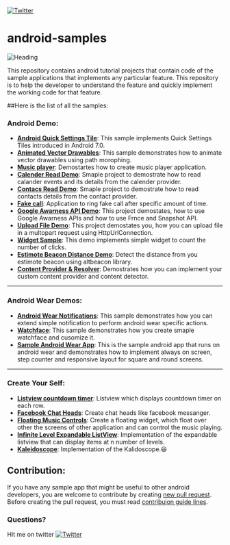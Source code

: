 [![Twitter](https://img.shields.io/badge/Twitter-@kevalpatel2106-blue.svg?style=flat)](https://twitter.com/kevalpatel2106)

# android-samples

![Heading](https://github.com/kevalpatel2106/android-samples/blob/master/WearableApp/asstes/heading.png)

This repository contains android tutorial projects that contain code of the sample applications that implements any particular feature. This repository is to help the developer to understand the feature and quickly implement the working code for that feature.

##Here is the list of all the samples:

### Android Demo:
- [**Android Quick Settings Tile**](https://github.com/kevalpatel2106/android-samples/tree/master/Android-N-Quick-Settings): This sample implements Quick Settings Tiles introduced in Android 7.0.
- [**Animated Vector Drawables**](https://github.com/kevalpatel2106/android-samples/tree/master/Animated%20Vector%20Drawables): This sample demonstrates how to animate vector drawables using path morophing.
- [**Music player**](https://github.com/kevalpatel2106/android-samples/tree/master/MusicPlayer): Demostartes how to create music player application.
- [**Calender Read Demo**](https://github.com/kevalpatel2106/android-samples/tree/master/Calender%20Read%20Demo): Smaple project to demostrate how to read calander events and its details from the calender provider.
- [**Contacs Read Demo**](https://github.com/kevalpatel2106/android-samples/tree/master/Contacts%20Read): Smaple project to demostrate how to read contacts details from the contact provider.
- [**Fake call**](https://github.com/kevalpatel2106/android-samples/tree/master/FakeCall): Application to ring fake call after specific amount of time.
- [**Google Awarness API Demo**](https://github.com/kevalpatel2106/android-samples/tree/master/Google-Awareness-Demo): This project demostates, how to use Google Awarness APIs and how to use Frnce and Snapshot API.
- [**Upload File Demo**](https://github.com/kevalpatel2106/android-samples/tree/master/Upload%20File%20Demo): This project demostates you, how you can upload file in a multopart request using HttpUrlConnection.
- [**Widget Sample**](https://github.com/kevalpatel2106/android-samples/tree/master/WidgetSample): This demo implements simple widget to count the number of clicks.
- [**Estimote Beacon Distance Demo**](https://github.com/kevalpatel2106/android-samples/tree/master/Estimote-Beacon-DistanceDemo): Detect the distance from you estimote beacon using altbeacon library.
- [**Content Provider & Resolver**](https://github.com/kevalpatel2106/android-samples/tree/master/Content%20Provider%20and%20resolvero): Demostrates how you can implement your custom content provider and content detector.

------------------------------------------------------------------------------------------------------------------------------

### Android Wear Demos:
- [**Android Wear Notifications**](https://github.com/kevalpatel2106/android-samples/tree/master/Wearable%20Notification): This sample demonstrates how you can extend simple notification to perform android wear specific actions.
- [**Watchface**](https://github.com/kevalpatel2106/android-samples/tree/master/Watchface): This sample demonstrates how you create smaple watchface and cusomize it.
- [**Sample Android Wear App**](https://github.com/kevalpatel2106/android-samples/tree/master/WearableApp): This is the sample android app that runs on android wear and demonstrates how to implement always on screen, step counter and responsive layout for square and round screens.

------------------------------------------------------------------------------------------------------------------------------

### Create Your Self:
- [**Listview countdown timer**](https://github.com/kevalpatel2106/android-samples/tree/master/Listview%20Countdown%20Timer): Listview which displays countdown timer on each row.
- [**Facebook Chat Heads**](https://github.com/kevalpatel2106/android-samples/tree/master/Facebook%20Chat%20Heads): Create chat heads like facebook messanger.
- [**Floating Music Controls**](https://github.com/kevalpatel2106/android-samples/tree/master/Floating%20Music%20Controls): Create a floating widget, which float over other the screens of other application and can control the music playing.
- [**Infinite Level Expandable ListView**](https://github.com/kevalpatel2106/android-samples/tree/master/Infinite%20Level%20Expandable%20ListView): Implementation of the expandable listview that can display items at n number of levels.
- [**Kaleidoscope**](https://github.com/kevalpatel2106/android-samples/tree/master/Kaleidoscope): Implementation of the Kalidoscope.😃

## Contribution:
If you have any sample app that might be useful to other android developers, you are welcome to contribute by creating [new pull request](https://github.com/kevalpatel2106/android-samples/pulls). Before creating the pull request, you must read [contribuion guide lines](https://github.com/kevalpatel2106/android-samples/blob/master/CONTRIBUTING.md).

### Questions?
Hit me on twitter [![Twitter](https://img.shields.io/badge/Twitter-@kevalpatel2106-blue.svg?style=flat)](https://twitter.com/kevalpatel2106)

